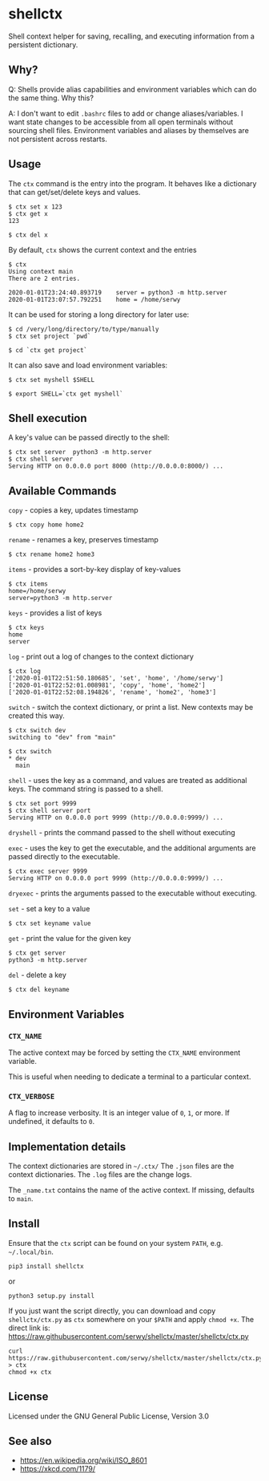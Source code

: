 
# shellctx

Shell context helper for saving, recalling, and executing information from
a persistent dictionary.

## Why?

Q: Shells provide alias capabilities and environment variables which 
   can do the same thing. Why this?

A: I don't want to edit `.bashrc` files to add or change aliases/variables. 
   I want state changes to be accessible from all open terminals without 
   sourcing shell files. Environment variables and aliases by themselves 
   are not persistent across restarts.


## Usage

The `ctx` command is the entry into the program. It behaves like a dictionary
that can get/set/delete keys and values.

    $ ctx set x 123
    $ ctx get x
    123

    $ ctx del x


By default, `ctx` shows the current context and the entries

    $ ctx
    Using context main
    There are 2 entries.

    2020-01-01T23:24:40.893719    server = python3 -m http.server
    2020-01-01T23:07:57.792251    home = /home/serwy

It can be used for storing a long directory for later use:

    $ cd /very/long/directory/to/type/manually
    $ ctx set project `pwd`

    $ cd `ctx get project`

It can also save and load environment variables:

    $ ctx set myshell $SHELL

    $ export SHELL=`ctx get myshell`

## Shell execution

A key's value can be passed directly to the shell:

    $ ctx set server  python3 -m http.server
    $ ctx shell server
    Serving HTTP on 0.0.0.0 port 8000 (http://0.0.0.0:8000/) ...


## Available Commands

`copy` - copies a key, updates timestamp

    $ ctx copy home home2

`rename` - renames a key, preserves timestamp

    $ ctx rename home2 home3

`items` - provides a sort-by-key display of key-values

    $ ctx items
    home=/home/serwy
    server=python3 -m http.server

`keys` - provides a list of keys

    $ ctx keys
    home
    server

`log` - print out a log of changes to the context dictionary

    $ ctx log
    ['2020-01-01T22:51:50.180685', 'set', 'home', '/home/serwy']
    ['2020-01-01T22:52:01.008981', 'copy', 'home', 'home2']
    ['2020-01-01T22:52:08.194826', 'rename', 'home2', 'home3']


`switch` - switch the context dictionary, or print a list.
New contexts may be created this way.

    $ ctx switch dev
    switching to "dev" from "main"

    $ ctx switch
    * dev
      main

`shell` - uses the key as a command, and values are treated as
additional keys. The command string is passed to a shell.

    $ ctx set port 9999
    $ ctx shell server port
    Serving HTTP on 0.0.0.0 port 9999 (http://0.0.0.0:9999/) ...

`dryshell` - prints the command passed to the shell without executing

`exec` - uses the key to get the executable, and the additional arguments
are passed directly to the executable.

    $ ctx exec server 9999
    Serving HTTP on 0.0.0.0 port 9999 (http://0.0.0.0:9999/) ...

`dryexec` - prints the arguments passed to the executable without executing.

`set` - set a key to a value

    $ ctx set keyname value

`get` - print the value for the given key

    $ ctx get server
    python3 -m http.server

`del` - delete a key

    $ ctx del keyname


## Environment Variables

### `CTX_NAME`

The active context may be forced by setting the `CTX_NAME` environment variable.

This is useful when needing to dedicate a terminal to a particular context.

### `CTX_VERBOSE`

A flag to increase verbosity. It is an integer value of `0`, `1`, or more.
If undefined, it defaults to `0`.


## Implementation details

The context dictionaries are stored in `~/.ctx/`
The `.json` files are the context dictionaries.
The `.log` files are the change logs.

The `_name.txt` contains the name of the active context.
If missing, defaults to `main`.


## Install

Ensure that the `ctx` script can be found on your system `PATH`,
e.g. `~/.local/bin`.

    pip3 install shellctx

or

    python3 setup.py install

If you just want the script directly, you can download and copy
`shellctx/ctx.py` as `ctx` somewhere on your `$PATH` and apply `chmod +x`.
The direct link is: https://raw.githubusercontent.com/serwy/shellctx/master/shellctx/ctx.py

    curl  https://raw.githubusercontent.com/serwy/shellctx/master/shellctx/ctx.py > ctx
    chmod +x ctx

## License

Licensed under the GNU General Public License, Version 3.0


## See also

* https://en.wikipedia.org/wiki/ISO_8601
* https://xkcd.com/1179/
